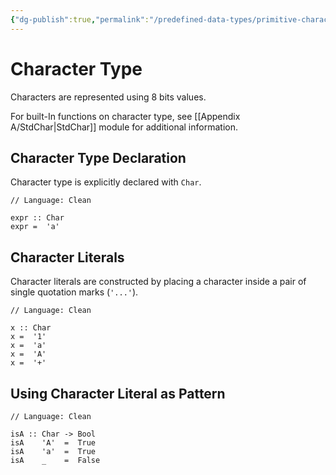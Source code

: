 ```yaml
---
{"dg-publish":true,"permalink":"/predefined-data-types/primitive-character-type/","created":"2023-07-03T09:26:33.060+02:00","updated":"2023-07-10T09:02:59.243+02:00"}
---
```



# Character Type

Characters are represented using 8 bits values.

For built-In functions on character type, see [[Appendix A/StdChar\|StdChar]] module for additional information.

## Character Type Declaration

Character type is explicitly declared with `Char`.

```Clean
// Language: Clean

expr :: Char
expr =  'a'
```

## Character Literals

Character literals are constructed by placing a character inside a pair of single quotation marks (`'...'`).

```Clean
// Language: Clean

x :: Char
x =  '1'
x =  'a'
x =  'A'
x =  '+'
```

## Using Character Literal as Pattern

```Clean
// Language: Clean

isA :: Char -> Bool
isA    'A'  =  True
isA    'a'  =  True
isA    _    =  False
```